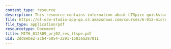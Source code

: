 ```yaml
---
content_type: resource
description: This resource contains information about LTSpice quickstart guide.
file: https://ol-ocw-studio-app-qa.s3.amazonaws.com/courses/6-012-microelectronic-devices-and-circuits-spring-2009/2dd8ebe22cb4605432911583aa287011_MIT6_012S09_prj02_res_ltspe.pdf
file_type: application/pdf
resourcetype: Document
title: MIT6_012S09_prj02_res_ltspe.pdf
uid: 2dd8ebe2-2cb4-6054-3291-1583aa287011
---
```

